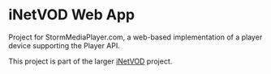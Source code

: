iNetVOD Web App
===============

Project for StormMediaPlayer.com, a web-based implementation of a player device supporting the Player API.

This project is part of the larger [iNetVOD](https://github.com/grtvd/inetvod) project.
